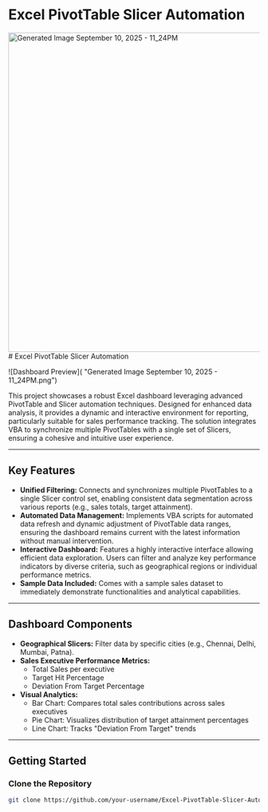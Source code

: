 # Excel PivotTable Slicer Automation

<img width="1632" height="640" alt="Generated Image September 10, 2025 - 11_24PM" src="https://github.com/user-attachments/assets/a8183d9f-f8d0-4ed6-93b2-6fffeb4d19ea" /># Excel PivotTable Slicer Automation

![Dashboard Preview]( "Generated Image September 10, 2025 - 11_24PM.png")

This project showcases a robust Excel dashboard leveraging advanced PivotTable and Slicer automation techniques. Designed for enhanced data analysis, it provides a dynamic and interactive environment for reporting, particularly suitable for sales performance tracking. The solution integrates VBA to synchronize multiple PivotTables with a single set of Slicers, ensuring a cohesive and intuitive user experience.

---

## Key Features

- **Unified Filtering:** Connects and synchronizes multiple PivotTables to a single Slicer control set, enabling consistent data segmentation across various reports (e.g., sales totals, target attainment).  
- **Automated Data Management:** Implements VBA scripts for automated data refresh and dynamic adjustment of PivotTable data ranges, ensuring the dashboard remains current with the latest information without manual intervention.  
- **Interactive Dashboard:** Features a highly interactive interface allowing efficient data exploration. Users can filter and analyze key performance indicators by diverse criteria, such as geographical regions or individual performance metrics.  
- **Sample Data Included:** Comes with a sample sales dataset to immediately demonstrate functionalities and analytical capabilities.  

---

## Dashboard Components

- **Geographical Slicers:** Filter data by specific cities (e.g., Chennai, Delhi, Mumbai, Patna).  
- **Sales Executive Performance Metrics:**  
  - Total Sales per executive  
  - Target Hit Percentage  
  - Deviation From Target Percentage  
- **Visual Analytics:**  
  - Bar Chart: Compares total sales contributions across sales executives  
  - Pie Chart: Visualizes distribution of target attainment percentages  
  - Line Chart: Tracks "Deviation From Target" trends  

---

## Getting Started

### Clone the Repository
```bash
git clone https://github.com/your-username/Excel-PivotTable-Slicer-Automation.git
